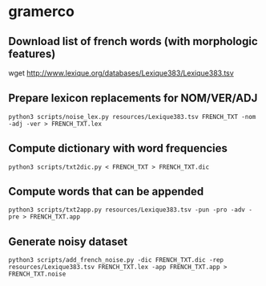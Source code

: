 # gramerco

## Download list of french words (with morphologic features)
 wget http://www.lexique.org/databases/Lexique383/Lexique383.tsv 

## Prepare lexicon replacements for NOM/VER/ADJ 
`python3 scripts/noise_lex.py resources/Lexique383.tsv FRENCH_TXT -nom -adj -ver > FRENCH_TXT.lex`

## Compute dictionary with word frequencies
`python3 scripts/txt2dic.py < FRENCH_TXT > FRENCH_TXT.dic`

## Compute words that can be appended
`python3 scripts/txt2app.py resources/Lexique383.tsv -pun -pro -adv -pre > FRENCH_TXT.app`

## Generate noisy dataset
`python3 scripts/add_french_noise.py -dic FRENCH_TXT.dic -rep resources/Lexique383.tsv FRENCH_TXT.lex -app FRENCH_TXT.app > FRENCH_TXT.noise`
